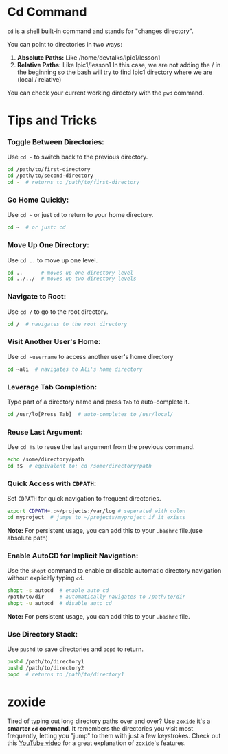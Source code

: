 # Cd Command
`cd` is a shell built-in command and stands for "changes directory".

You can point to directories in two ways:
1. **Absolute Paths:** Like /home/devtalks/lpic1/lesson1
2. **Relative Paths:** Like lpic1/lesson1 In this case, we are not adding the / in the beginning so the bash will try to find lpic1 directory where we are (local / relative)

You can check your current working directory with the `pwd` command.

# Tips and Tricks

### Toggle Between Directories:
Use `cd -` to switch back to the previous directory.
```bash
cd /path/to/first-directory
cd /path/to/second-directory
cd -  # returns to /path/to/first-directory
```
### Go Home Quickly:
Use `cd ~` or just `cd` to return to your home directory.
```bash
cd ~  # or just: cd
```
### Move Up One Directory:
Use `cd ..` to move up one level.
```bash
cd ..      # moves up one directory level
cd ../../  # moves up two directory levels
```
### Navigate to Root:
Use `cd /` to go to the root directory.
```bash
cd /  # navigates to the root directory
```
### Visit Another User's Home:
Use `cd ~username` to access another user's home directory
```bash
cd ~ali  # navigates to Ali's home directory
```
### Leverage Tab Completion:
Type part of a directory name and press `Tab` to auto-complete it.
```bash
cd /usr/lo[Press Tab]  # auto-completes to /usr/local/
```
### Reuse Last Argument:
Use `cd !$` to reuse the last argument from the previous command.
```bash
echo /some/directory/path
cd !$  # equivalent to: cd /some/directory/path
```
### Quick Access with `CDPATH`:
Set `CDPATH` for quick navigation to frequent directories.
```bash
export CDPATH=.:~/projects:/var/log # seperated with colon
cd myproject  # jumps to ~/projects/myproject if it exists
```
**Note:** For persistent usage, you can add this to your `.bashrc` file.(use absolute path)
### Enable AutoCD for Implicit Navigation:
Use the `shopt` command to enable or disable automatic directory navigation without explicitly typing `cd`.
```bash
shopt -s autocd  # enable auto cd
/path/to/dir     # automatically navigates to /path/to/dir
shopt -u autocd  # disable auto cd
```
**Note:** For persistent usage, you can add this to your `.bashrc` file.
### Use Directory Stack:
Use `pushd` to save directories and `popd` to return.
```bash
pushd /path/to/directory1
pushd /path/to/directory2
popd  # returns to /path/to/directory1
```
# zoxide
Tired of typing out long directory paths over and over? Use [`zoxide`](https://github.com/ajeetdsouza/zoxide) it's a **smarter `cd` command**. It remembers the directories you visit most frequently, letting you "jump" to them with just a few keystrokes.
Check out this [YouTube video](https://youtu.be/aghxkpyRVDY?si=zhDbbU9XiAMtQm8D) for a great explanation of `zoxide`'s features.
